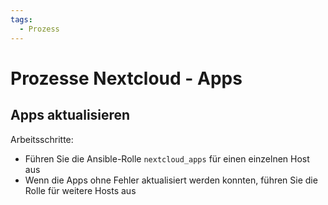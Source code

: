 ```yaml
---
tags:
  - Prozess
---
```

# Prozesse Nextcloud - Apps

## Apps aktualisieren

Arbeitsschritte:

* Führen Sie die Ansible-Rolle `nextcloud_apps` für einen einzelnen Host aus
* Wenn die Apps ohne Fehler aktualisiert werden konnten, führen Sie die Rolle für weitere Hosts aus